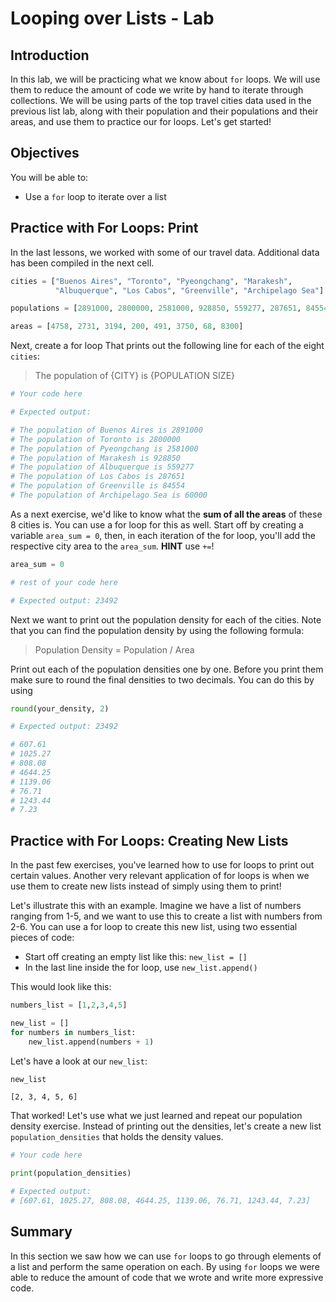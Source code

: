 
# Looping over Lists - Lab

## Introduction

In this lab, we will be practicing what we know about `for` loops. We will use them to reduce the amount of code we write by hand to iterate through collections. We will be using parts of the top travel cities data used in the previous list lab, along with their population and their populations and their areas, and use them to practice our for loops. Let's get started!

## Objectives
You will be able to:
* Use a `for` loop to iterate over a list

## Practice with For Loops: Print 

In the last lessons, we worked with some of our travel data.  Additional data has been compiled in the next cell.


```python
cities = ["Buenos Aires", "Toronto", "Pyeongchang", "Marakesh", 
          "Albuquerque", "Los Cabos", "Greenville", "Archipelago Sea"]

populations = [2891000, 2800000, 2581000, 928850, 559277, 287651, 84554, 60000] 

areas = [4758, 2731, 3194, 200, 491, 3750, 68, 8300]
```

Next, create a for loop That prints out the following line for each of the eight `cities`:

> The population of {CITY} is {POPULATION SIZE}


```python
# Your code here

# Expected output:

# The population of Buenos Aires is 2891000
# The population of Toronto is 2800000
# The population of Pyeongchang is 2581000
# The population of Marakesh is 928850
# The population of Albuquerque is 559277
# The population of Los Cabos is 287651
# The population of Greenville is 84554
# The population of Archipelago Sea is 60000
```

As a next exercise, we'd like to know what the **sum of all the areas** of these 8 cities is. You can use a for loop for this as well. Start off by creating a variable `area_sum = 0`, then, in each iteration of the for loop, you'll add the respective city area to the `area_sum`. **HINT** use `+=`! 




```python
area_sum = 0

# rest of your code here

# Expected output: 23492
```

Next we want to print out the population density for each of the cities. Note that you can find the population density by using the following formula: 

> Population Density = Population / Area

Print out each of the population densities one by one. Before you print them make sure to round the final densities to two decimals. You can do this by using
```python
round(your_density, 2)
```


```python
# Expected output: 23492

# 607.61
# 1025.27
# 808.08
# 4644.25
# 1139.06
# 76.71
# 1243.44
# 7.23
```

## Practice with For Loops: Creating New Lists

In the past few exercises, you've learned how to use for loops to print out certain values. Another very relevant application of for loops is when we use them to create new lists instead of simply using them to print!

Let's illustrate this with an example. Imagine we have a list of numbers ranging from 1-5, and we want to use this to create a list with numbers from 2-6. You can use a for loop to create this new list, using two essential pieces of code:
- Start off creating an empty list like this: `new_list = []`
- In the last line inside the for loop, use `new_list.append()`

This would look like this:


```python
numbers_list = [1,2,3,4,5]
```


```python
new_list = []
for numbers in numbers_list: 
    new_list.append(numbers + 1)
```

Let's have a look at our `new_list`:


```python
new_list
```




    [2, 3, 4, 5, 6]



That worked! Let's use what we just learned and repeat our population density exercise. Instead of printing out the densities, let's create a new list `population_densities` that holds the density values.


```python
# Your code here

print(population_densities)

# Expected output:
# [607.61, 1025.27, 808.08, 4644.25, 1139.06, 76.71, 1243.44, 7.23]
```

## Summary

In this section we saw how we can use `for` loops to go through elements of a list and perform the same operation on each.  By using `for` loops we were able to reduce the amount of code that we wrote and write more expressive code.
